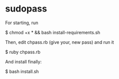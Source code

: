 # sudopass

For starting, run

$ chmod +x * && bash install-requirements.sh

Then, edit chpass.rb (give your, new pass) and run it

$ ruby chpass.rb

And install finally:

$ bash install.sh
